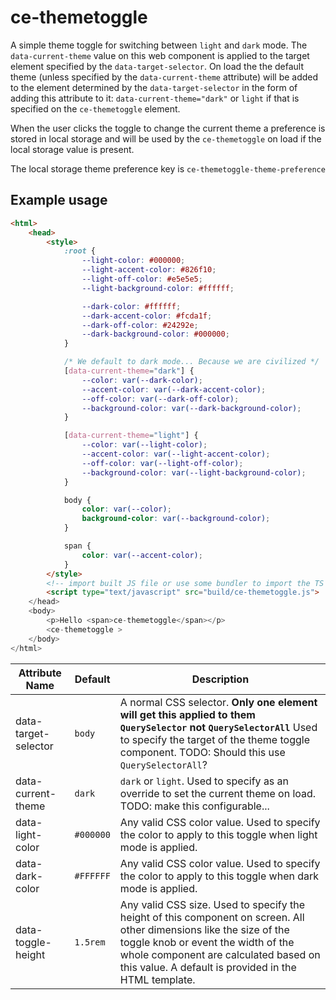 # ce-themetoggle

A simple theme toggle for switching between `light` and `dark` mode. The `data-current-theme` value on this web component is applied to the target element specified by the `data-target-selector`. On load the the default theme (unless specified by the `data-current-theme` attribute) will be added to the element determined by the `data-target-selector` in the form of adding this attribute to it: `data-current-theme="dark"` or `light` if that is specified on the `ce-themetoggle` element.

When the user clicks the toggle to change the current theme a preference is stored in local storage and will be used by the `ce-themetoggle` on load if the local storage value is present.

The local storage theme preference key is `ce-themetoggle-theme-preference`

## Example usage

```html
<html>
    <head>
        <style>
            :root {
                --light-color: #000000;
                --light-accent-color: #826f10;
                --light-off-color: #e5e5e5;
                --light-background-color: #ffffff;

                --dark-color: #ffffff;
                --dark-accent-color: #fcda1f;
                --dark-off-color: #24292e;
                --dark-background-color: #000000;
            }

            /* We default to dark mode... Because we are civilized */
            [data-current-theme="dark"] {
                --color: var(--dark-color);
                --accent-color: var(--dark-accent-color);
                --off-color: var(--dark-off-color);
                --background-color: var(--dark-background-color);
            }

            [data-current-theme="light"] {
                --color: var(--light-color);
                --accent-color: var(--light-accent-color);
                --off-color: var(--light-off-color);
                --background-color: var(--light-background-color);
            }

            body {
                color: var(--color);
                background-color: var(--background-color);
            }

            span {
                color: var(--accent-color);
            }
        </style>
        <!-- import built JS file or use some bundler to import the TS file! -->
        <script type="text/javascript" src="build/ce-themetoggle.js">
    </head>
    <body>
        <p>Hello <span>ce-themetoggle</span></p>
        <ce-themetoggle >
    </body>
</html>
```

|Attribute Name|Default|Description|
|-----|-----|-----|
|data-target-selector|`body`|A normal CSS selector. **Only one element will get this applied to them `QuerySelector` not `QuerySelectorAll`** Used to specify the target of the theme toggle component. TODO: Should this use `QuerySelectorAll`?|
|data-current-theme|`dark`|`dark` or `light`. Used to specify as an override to set the current theme on load. TODO: make this configurable...|
|data-light-color|`#000000`|Any valid CSS color value. Used to specify the color to apply to this toggle when light mode is applied.|
|data-dark-color|`#FFFFFF`|Any valid CSS color value. Used to specify the  color to apply to this toggle when dark mode is applied.|
|data-toggle-height|`1.5rem`|Any valid CSS size. Used to specify the height of this component on screen. All other dimensions like the size of the toggle knob or event the width of the whole component are calculated based on this value. A default is provided in the HTML template.|
